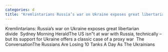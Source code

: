 ```yaml
---
categories: d
title: "Kremlintarians Russia’s war on Ukraine exposes great libertarian divide  Sydney Morning Herald"
---
```

Kremlintarians: Russia’s war on Ukraine exposes great libertarian divide&nbsp;&nbsp;Sydney Morning HeraldThe US isn"t at war with Russia, technically – but its support for Ukraine offers a classic case of a proxy war&nbsp;&nbsp;The ConversationThe Russians Are Losing 10 Tanks A Day As The Ukrainians